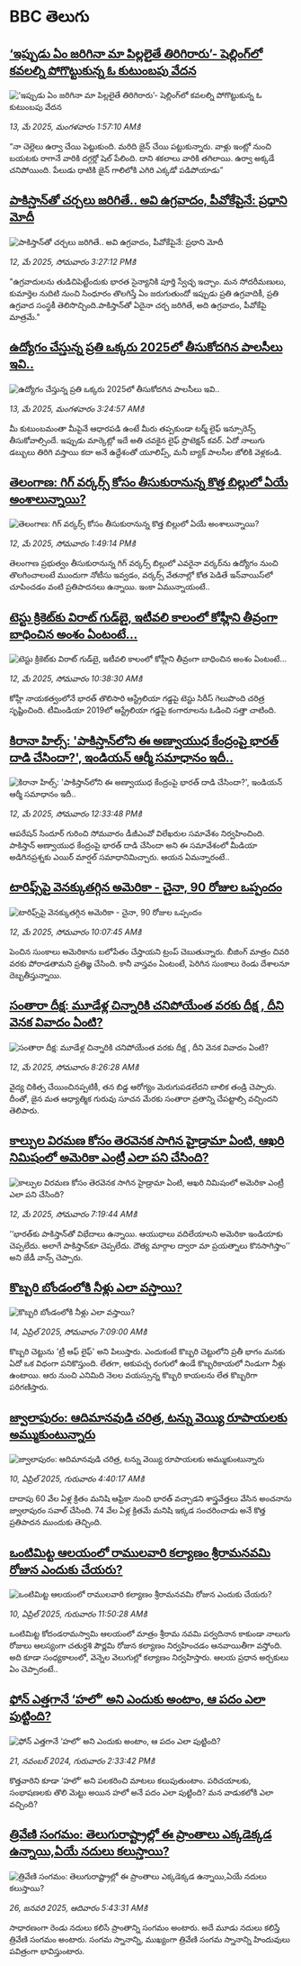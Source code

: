 # BBC తెలుగు## [‘ఇప్పుడు ఏం జరిగినా మా పిల్లలైతే  తిరిగిరారు’- షెల్లింగ్‌లో కవలల్ని పోగొట్టుకున్న ఓ కుటుంబపు వేదన ](https://www.bbc.com/telugu/articles/c201750npggo?at_campaign=githubrss)![‘ఇప్పుడు ఏం జరిగినా మా పిల్లలైతే  తిరిగిరారు’- షెల్లింగ్‌లో కవలల్ని పోగొట్టుకున్న ఓ కుటుంబపు వేదన ](https://ichef.bbci.co.uk/ace/standard/240/cpsprodpb/49ce/live/a2f1bf90-2f40-11f0-8670-3ddf06f84a81.jpg)_13, మే 2025, మంగళవారం 1:57:10 AMకి_“నా చెల్లెలు ఉర్వా చేయి పెట్టుకుంది. మరిది జైన్ చేయి పట్టుకున్నారు. వాళ్లు ఇంట్లో నుంచి బయటకు రాగానే వారికి దగ్గర్లో షెల్ పేలింది. దాని శకలాలు వారికి తగిలాయి. ఉర్వా అక్కడే చనిపోయింది. పేలుడు ధాటికి జైన్ గాలిలోకి ఎగిరి ఎక్కడో పడిపోయాడు”## [పాకిస్తాన్‌తో చర్చలు జరిగితే.. అవి ఉగ్రవాదం, పీవోకేపైనే: ప్రధాని మోదీ](https://www.bbc.com/telugu/articles/c6264w1ld9po?at_campaign=githubrss)![పాకిస్తాన్‌తో చర్చలు జరిగితే.. అవి ఉగ్రవాదం, పీవోకేపైనే: ప్రధాని మోదీ](https://ichef.bbci.co.uk/ace/standard/240/cpsprodpb/ff3a/live/a33cf960-2f40-11f0-8670-3ddf06f84a81.jpg)_12, మే 2025, సోమవారం 3:27:12 PMకి_"ఉగ్రవాదులను తుడిచిపెట్టేందుకు భారత సైన్యానికి పూర్తి స్వేచ్ఛ ఇచ్చాం. మన సోదరీమణులు, కుమార్తెల నుదిటి నుంచి సింధూరం తొలగిస్తే ఏం జరుగుతుందో ఇప్పుడు ప్రతి ఉగ్రవాదికీ, ప్రతి ఉగ్రవాద సంస్థకీ తెలిసొచ్చింది.పాకిస్తాన్‌తో ఏదైనా చర్చ జరిగితే, అది ఉగ్రవాదం, పీవోకేపై మాత్రమే."## [ఉద్యోగం చేస్తున్న ప్రతి ఒక్కరు 2025లో తీసుకోదగిన పాలసీలు ఇవి..](https://www.bbc.com/telugu/articles/cvg9xkrv2xeo?at_campaign=githubrss)![ఉద్యోగం చేస్తున్న ప్రతి ఒక్కరు 2025లో తీసుకోదగిన పాలసీలు ఇవి..](https://ichef.bbci.co.uk/ace/standard/240/cpsprodpb/f1c8/live/0d4514e0-2f47-11f0-99f1-cb5222744539.png)_13, మే 2025, మంగళవారం 3:24:57 AMకి_మీ కుటుంబమంతా మీపైనే ఆధారపడి ఉంటే మీరు తప్పకుండా టర్మ్‌ లైఫ్ ఇన్సూరెన్స్‌ తీసుకోవాల్సిందే. ఇప్పుడు మార్కెట్లో ఇదే అతి చవకైన లైఫ్‌ ప్రొటెక్షన్‌ కవర్‌. ఏదో నాలుగు డబ్బులు తిరిగి వస్తాయి కదా అనే ఉద్దేశంతో యూలిప్స్‌, మనీ బ్యాక్‌ పాలసీల జోలికి వెళ్లకండి.## [తెలంగాణ: గిగ్ వర్కర్స్ కోసం  తీసుకురానున్న కొత్త బిల్లులో ఏయే అంశాలున్నాయి?](https://www.bbc.com/telugu/articles/cm2k3e2r7weo?at_campaign=githubrss)![తెలంగాణ: గిగ్ వర్కర్స్ కోసం  తీసుకురానున్న కొత్త బిల్లులో ఏయే అంశాలున్నాయి?](https://ichef.bbci.co.uk/ace/standard/240/cpsprodpb/567c/live/bdcbe820-2f33-11f0-8bc1-7df2ca6d41e7.png)_12, మే 2025, సోమవారం 1:49:14 PMకి_తెలంగాణ ప్రభుత్వం తీసుకురానున్న గిగ్ వర్కర్స్‌ బిల్లులో ఎవరైనా వర్కర్‌ను ఉద్యోగం నుంచి తొలగించాలంటే ముందుగా నోటీసు ఇవ్వడం, వర్కర్స్‌ వేతనాల్లో కోత పెడితే ఇన్‌వాయిస్‌లో చూపించడం వంటి ప్రతిపాదనలు ఉన్నాయి. ఇంకా ఏమున్నాయంటే..## [టెస్టు క్రికెట్‌కు విరాట్ గుడ్‌బై, ఇటీవలి కాలంలో కోహ్లీని తీవ్రంగా బాధించిన అంశం ఏంటంటే...](https://www.bbc.com/telugu/articles/c991rgx729no?at_campaign=githubrss)![టెస్టు క్రికెట్‌కు విరాట్ గుడ్‌బై, ఇటీవలి కాలంలో కోహ్లీని తీవ్రంగా బాధించిన అంశం ఏంటంటే...](https://ichef.bbci.co.uk/ace/standard/240/cpsprodpb/3278/live/de4f2250-2f07-11f0-b26b-ab62c890638b.jpg)_12, మే 2025, సోమవారం 10:38:30 AMకి_కోహ్లీ నాయకత్వంలోనే భారత్ తొలిసారి ఆస్ట్రేలియా గడ్డపై టెస్టు సిరీస్ గెలుపొంది చరిత్ర సృష్టించింది. టీమిండియా 2019లో ఆస్ట్రేలియా గడ్డపై కంగారూలను ఓడించి సత్తా చాటింది.## [కిరానా హిల్స్‌: 'పాకిస్తాన్‌లోని ఈ అణ్వాయుధ కేంద్రంపై భారత్ దాడి చేసిందా?', ఇండియన్ ఆర్మీ సమాధానం ఇదీ..](https://www.bbc.com/telugu/articles/c20n61leep6o?at_campaign=githubrss)![కిరానా హిల్స్‌: 'పాకిస్తాన్‌లోని ఈ అణ్వాయుధ కేంద్రంపై భారత్ దాడి చేసిందా?', ఇండియన్ ఆర్మీ సమాధానం ఇదీ..](https://ichef.bbci.co.uk/ace/standard/240/cpsprodpb/de64/live/a7634d80-2f1f-11f0-8f57-b7237f6a66e6.jpg)_12, మే 2025, సోమవారం 12:33:48 PMకి_ఆపరేషన్ సిందూర్ గురించి సోమవారం డీజీఎంవో విలేఖరుల సమావేశం నిర్వహించింది. పాకిస్తాన్ అణ్వాయుధ కేంద్రంపై భారత్ దాడి చేసిందా అని ఈ సమావేశంలో మీడియా అడిగినప్రశ్నకు ఎయిర్ మార్షల్ సమాధానిమిచ్చారు. ఆయన ఏమన్నారంటే..## [టారిఫ్స్‌పై వెనక్కుతగ్గిన అమెరికా - చైనా, 90 రోజుల ఒప్పందం](https://www.bbc.com/telugu/articles/c5y53jgpv8do?at_campaign=githubrss)![టారిఫ్స్‌పై వెనక్కుతగ్గిన అమెరికా - చైనా, 90 రోజుల ఒప్పందం](https://ichef.bbci.co.uk/ace/standard/240/cpsprodpb/dbb3/live/7e5585e0-2f18-11f0-ab5d-c5134b2cbca6.jpg)_12, మే 2025, సోమవారం 10:07:45 AMకి_పెంచిన సుంకాలు అమెరికాను బలోపేతం చేస్తాయని ట్రంప్ చెబుతున్నారు. బీజింగ్ మాత్రం చివరి వరకు పోరాడతామని ప్రతిజ్ఞ చేసింది. కానీ వాస్తవం ఏంటంటే, పెరిగిన సుంకాలు రెండు దేశాలనూ దెబ్బతీస్తున్నాయి.## [సంతారా దీక్ష: మూడేళ్ల చిన్నారికి  చనిపోయేంత వరకు దీక్ష , దీని వెనక వివాదం ఏంటి?](https://www.bbc.com/telugu/articles/c9wgk2dpnjvo?at_campaign=githubrss)![సంతారా దీక్ష: మూడేళ్ల చిన్నారికి  చనిపోయేంత వరకు దీక్ష , దీని వెనక వివాదం ఏంటి?](https://ichef.bbci.co.uk/ace/standard/240/cpsprodpb/f5f2/live/5ece3660-2e1c-11f0-b26b-ab62c890638b.jpg)_12, మే 2025, సోమవారం 8:26:28 AMకి_వైద్య చికిత్స చేయించినప్పటికీ, తన బిడ్డ ఆరోగ్యం మెరుగుపడలేదని బాలిక తండ్రి  చెప్పారు. దీంతో, జైన మత ఆధ్యాత్మిక గురువు సూచన మేరకు సంతారా వ్రతాన్ని చేపట్టాల్సి వచ్చిందని తెలిపారు.## [కాల్పుల విరమణ కోసం తెరవెనక సాగిన హైడ్రామా ఏంటి, ఆఖరి నిమిషంలో అమెరికా ఎంట్రీ ఎలా పని చేసింది?](https://www.bbc.com/telugu/articles/cp85e8n77l9o?at_campaign=githubrss)![కాల్పుల విరమణ కోసం తెరవెనక సాగిన హైడ్రామా ఏంటి, ఆఖరి నిమిషంలో అమెరికా ఎంట్రీ ఎలా పని చేసింది?](https://ichef.bbci.co.uk/ace/standard/240/cpsprodpb/559e/live/3a30eb90-2f02-11f0-8ff1-59f5dcf8e9f5.jpg)_12, మే 2025, సోమవారం 7:19:44 AMకి_‘‘భారత్‌కు పాకిస్తాన్‌తో విభేదాలు ఉన్నాయి. ఆయుధాలు వదిలేయాలని అమెరికా ఇండియాకు చెప్పలేదు. అలాగే పాకిస్తాన్‌కూ చెప్పలేదు.  దౌత్య మార్గాల ద్వారా మా ప్రయత్నాలు కొనసాగిస్తాం’’ అని  జేడీ వాన్స్ చెప్పారు.## [కొబ్బరి బోండంలోకి నీళ్లు ఎలా వస్తాయి?](https://www.bbc.com/telugu/articles/czjn4mzxxy8o?at_campaign=githubrss)![కొబ్బరి బోండంలోకి నీళ్లు ఎలా వస్తాయి?](https://ichef.bbci.co.uk/ace/standard/240/cpsprodpb/46c5/live/684a55e0-18fd-11f0-8b11-7756b7b808cc.jpg)_14, ఏప్రిల్ 2025, సోమవారం 7:09:00 AMకి_కొబ్బరి చెట్టును 'ట్రీ ఆఫ్ లైఫ్' అని పిలుస్తారు. ఎందుకంటే కొబ్బరి చెట్టులోని ప్రతీ భాగం మనకు ఏదో ఒక విధంగా పనికొస్తుంది. లేతగా, ఆకుపచ్చ రంగులో ఉండే కొబ్బరికాయలో నిండుగా నీళ్లు ఉంటాయి. ఆరు నుంచి ఎనిమిది నెలల వయస్సున్న కొబ్బరి కాయలను లేత కొబ్బరిగా పరిగణిస్తారు.## [జ్వాలాపురం: ఆదిమానవుడి చరిత్ర, టన్ను వెయ్యి రూపాయలకు అమ్ముకుంటున్నారు ](https://www.bbc.com/telugu/articles/creqqnwdd5qo?at_campaign=githubrss)![జ్వాలాపురం: ఆదిమానవుడి చరిత్ర, టన్ను వెయ్యి రూపాయలకు అమ్ముకుంటున్నారు ](https://ichef.bbci.co.uk/ace/standard/240/cpsprodpb/765e/live/b472e2d0-15b4-11f0-842b-a7355694993d.jpg)_10, ఏప్రిల్ 2025, గురువారం 4:40:17 AMకి_దాదాపు 60 వేల ఏళ్ల క్రితం మనిషి ఆఫ్రికా నుంచి భారత్ వచ్చాడని శాస్త్రవేత్తలు వేసిన అంచనాను జ్వాలాపురం సవాల్ చేసింది. 74 వేల ఏళ్ల క్రితమే మనిషి ఇక్కడ సంచరించాడు అనే కొత్త ప్రతిపాదన ముందుకు తెచ్చింది.## [ఒంటిమిట్ట ఆలయంలో రాములవారి కల్యాణం శ్రీరామనవమి రోజున ఎందుకు చేయరు?](https://www.bbc.com/telugu/articles/ce822j5e465o?at_campaign=githubrss)![ఒంటిమిట్ట ఆలయంలో రాములవారి కల్యాణం శ్రీరామనవమి రోజున ఎందుకు చేయరు?](https://ichef.bbci.co.uk/ace/standard/240/cpsprodpb/fed5/live/25534d40-1601-11f0-b58a-6113af226972.jpg)_10, ఏప్రిల్ 2025, గురువారం 11:50:28 AMకి_ఒంటిమిట్ట కోదండరామస్వామి ఆలయంలో మాత్రం శ్రీరామ నవమి పర్వదినాన కాకుండా నాలుగు రోజులు ఆలస్యంగా చతుర్దశి పౌర్ణమి రోజున కల్యాణం నిర్వహించడం ఆనవాయితీగా వస్తోంది. అది కూడా సంధ్యకాలంలో, వెన్నెల వెలుగుల్లో కల్యాణం నిర్వహిస్తారు. ఆలయ ప్రధాన అర్చకులు ఏం చెప్పారంటే..## [ఫోన్ ఎత్తగానే ‘హలో’ అని ఎందుకు అంటాం, ఆ పదం ఎలా పుట్టింది?](https://www.bbc.com/telugu/articles/cgj7x7gdjq4o?at_campaign=githubrss)![ఫోన్ ఎత్తగానే ‘హలో’ అని ఎందుకు అంటాం, ఆ పదం ఎలా పుట్టింది?](https://ichef.bbci.co.uk/ace/standard/240/cpsprodpb/0618/live/7a20ebb0-a807-11ef-b21e-5359bd56d02f.jpg)_21, నవంబర్ 2024, గురువారం 2:33:42 PMకి_కొత్తవారిని కూడా ‘హలో’ అని పలకరించి మాటలు కలుపుతుంటాం.  పరిచయాలకు, సంభాషణలకు తొలి మెట్టు అయిన హలో అనే పదం ఎలా పుట్టింది? మన వాడుకలోకి ఎలా వచ్చింది?## [త్రివేణి సంగమం: తెలుగురాష్ట్రాల్లో ఈ ప్రాంతాలు ఎక్కడెక్కడ ఉన్నాయి,ఏయే నదులు కలుస్తాయి? ](https://www.bbc.com/telugu/articles/cz7elrr17jeo?at_campaign=githubrss)![త్రివేణి సంగమం: తెలుగురాష్ట్రాల్లో ఈ ప్రాంతాలు ఎక్కడెక్కడ ఉన్నాయి,ఏయే నదులు కలుస్తాయి? ](https://ichef.bbci.co.uk/ace/standard/240/cpsprodpb/9dad/live/7f50e780-da42-11ef-a37f-eba91255dc3d.jpg)_26, జనవరి 2025, ఆదివారం 5:43:31 AMకి_సాధారణంగా రెండు నదులు కలిసే ప్రాంతాన్ని సంగమం అంటారు. అదే మూడు నదులు కలిస్తే త్రివేణి సంగమం అంటారు. సంగమ స్నానాన్ని, ముఖ్యంగా త్రివేణి సంగమ స్నానాన్ని హిందువులు పవిత్రంగా భావిస్తుంటారు.